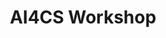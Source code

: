 ---
title: "AI4CS Workshop"
draft: false
# page title background image
bg_image: "images/events/event1.jpeg"
# meta description
description : "AI4CS focuses on advancing AI methods to model and understand complex systems, including the visual brain, Earth systems, and socio-environmental interactions. With growing observational data, improved mechanistic models, and advanced machine learning, we can now monitor, predict, and analyze diverse variables. However, current approaches face key challenges: inefficiency with complex data, lack of adherence to physical laws, and limited fundamental insights. AI4CS addresses these issues with innovative, physics-aware, causality-driven AI solutions. This workshop brings together researchers to share advancements, generate new ideas, and promote interdisciplinary collaboration to enhance understanding of interconnected systems and tackle pressing global challenges."
---